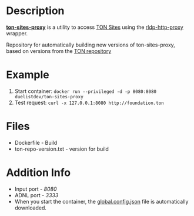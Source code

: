 # Description
**[ton-sites-proxy](https://github.com/duelist-dev/ton-sites-proxy/)** is a utility to access [TON Sites](https://ton.org/ton-sites) using the [rldp-http-proxy](https://github.com/ton-blockchain/ton/blob/master/rldp-http-proxy/rldp-http-proxy.cpp) wrapper.

Repository for automatically building new versions of ton-sites-proxy, based on versions from the [TON repository](https://github.com/ton-blockchain/ton/tags)

# Example
1. Start container:
`docker run --privileged -d -p 8080:8080 duelistdev/ton-sites-proxy`
2. Test request:
`curl -x 127.0.0.1:8080 http://foundation.ton`

# Files
* Dockerfile - Build
* ton-repo-version.txt - version for build

# Addition Info

* Input port - _8080_
* ADNL port - _3333_
* When you start the container, the [global.config.json](https://ton-blockchain.github.io/global.config.json) file is automatically downloaded.
